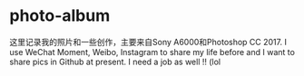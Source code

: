 # photo-album
这里记录我的照片和一些创作，主要来自Sony A6000和Photoshop CC 2017.
I use WeChat Moment, Weibo, Instagram to share my life before and I want to share pics in Github at present. 
I need a job as well !! (lol